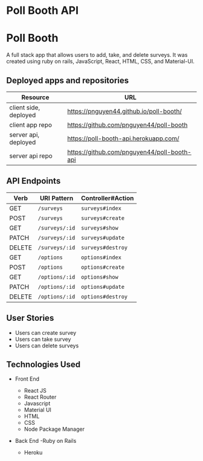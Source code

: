 # Poll Booth API

# Poll Booth
A full stack app that allows users to add, take, and delete surveys. It was created using ruby on rails, JavaScript, React, HTML, CSS, and Material-UI.


## Deployed apps and repositories
| Resource   | URL            |
|------------|----------------|
| client side, deployed    | https://pnguyen44.github.io/poll-booth/            |
| client app repo   | https://github.com/pnguyen44/poll-booth           |
| server api, deployed | https://poll-booth-api.herokuapp.com/           |
| server api repo  | https://github.com/pnguyen44/poll-booth-api    |

## API Endpoints
| Verb   | URI Pattern             | Controller#Action    |
|--------|-------------------------|----------------------|
| GET    | `/surveys`           | `surveys#index`   |
| POST   | `/surveys`           | `surveys#create`  |
| GET    | `/surveys/:id`       | `surveys#show`    |
| PATCH  | `/surveys/:id`       | `surveys#update`  |
| DELETE | `/surveys/:id`       | `surveys#destroy` |
| GET    | `/options`           |`options#index`        |
| POST   | `/options`           |`options#create`       |
| GET    | `/options/:id`       |`options#show`         |
| PATCH  | `/options/:id`       |`options#update`       |
| DELETE | `/options/:id`       |`options#destroy`      |


## User Stories
- Users can create survey
- Users can take survey
- Users can delete surveys

## Technologies Used
- Front End
  - React JS
  - React Router
  - Javascript
  - Material UI
  - HTML
  - CSS
  - Node Package Manager

- Back End
  -Ruby on Rails
  - Heroku
